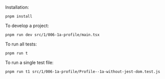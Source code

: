 Installation:  

````
pnpm install
````

To develop a project: 

 ````
 pnpm run dev src/1/006-1a-profile/main.tsx 
 ````

To run all tests:

```
pnpm run t
```

To run a single test file:

```
pnpm run t1 src/1/006-1a-profile/Profile--1a-without-jest-dom.test.js
```

